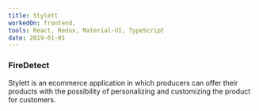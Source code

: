 ```yaml
---
title: Stylett
workedOn: frontend,
tools: React, Redux, Material-UI, TypeScript
date: 2019-01-01
---
```


### FireDetect

Stylett is an ecommerce application in which producers can offer their products
with the possibility of personalizing and customizing the product for customers.

